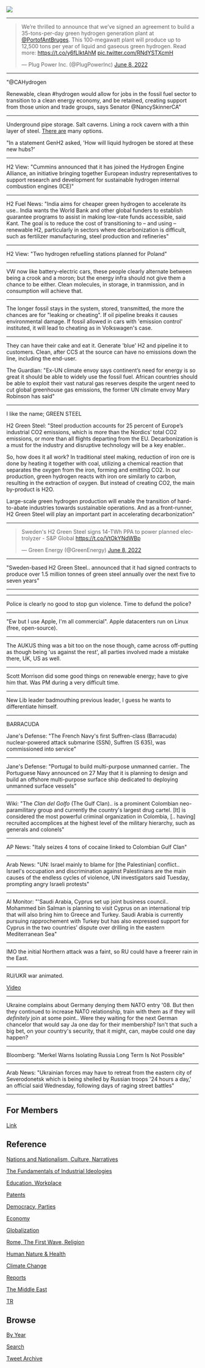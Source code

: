 <img src="https://drive.google.com/uc?export=view&id=1B2wf9R7AMH1d7Vw6e2mucLbIQ5NSjir7"/>

---

<blockquote class="twitter-tweet"><p lang="en" dir="ltr">We’re thrilled to announce that we’ve signed an agreement to build a 35-tons-per-day green hydrogen generation plant at <a href="https://twitter.com/PortofAntBruges?ref_src=twsrc%5Etfw">@PortofAntBruges</a>. This 100-megawatt plant will produce up to 12,500 tons per year of liquid and gaseous green hydrogen. Read more: <a href="https://t.co/y6fLlktAhM">https://t.co/y6fLlktAhM</a> <a href="https://t.co/RNdYSTXcmH">pic.twitter.com/RNdYSTXcmH</a></p>&mdash; Plug Power Inc. (@PlugPowerInc) <a href="https://twitter.com/PlugPowerInc/status/1534510695752015873?ref_src=twsrc%5Etfw">June 8, 2022</a></blockquote> <script async src="https://platform.twitter.com/widgets.js" charset="utf-8"></script>

---

"@CAHydrogen

Renewable, clean #hydrogen would allow for jobs in the fossil fuel
sector to transition to a clean energy economy, and be retained,
creating support from those union and trade groups, says Senator
@NancySkinnerCA"

---

Underground pipe storage. Salt caverns. Lining a rock cavern
with a thin layer of steel. [There are](2022/06/the-h2-revolution-alvera.md#storage)
many options. 

"In a statement GenH2 asked, 'How will liquid hydrogen be stored at these new hubs?'

---

H2 View: "Cummins announced that it has joined the Hydrogen Engine
Alliance, an initiative bringing together European industry
representatives to support research and development for sustainable
hydrogen internal combustion engines (ICE)"

---

H2 Fuel News: "India aims for cheaper green hydrogen to accelerate its
use.. India wants the World Bank and other global funders to establish
guarantee programs to assist in making low-rate funds accessible, said
Kant. The goal is to reduce the cost of transitioning to – and using –
renewable H2, particularly in sectors where decarbonization is
difficult, such as fertilizer manufacturing, steel production and
refineries"

---

H2 View: "Two hydrogen refuelling stations planned for Poland"

---

VW now like battery-electric cars, these people clearly alternate
between being a crook and a moron; but the energy infra should not
give them a chance to be either. Clean molecules, in storage, in
tranmission, and in consumption will achieve that.

---

The longer fossil stays in the system, stored, transmitted, the more
the chances are for "leaking or cheating". If oil pipeline breaks it
causes environmental damage. If fossil allowed in cars with 'emission
control' instituted, it will lead to cheating as in Volkswagen's case. 

---

They can have their cake and eat it. Generate 'blue' H2 and pipeline
it to customers. Clean, after CCS at the source can have no emissions
down the line, including the end-user.

The Guardian: "Ex-UN climate envoy says continent’s need for energy is
so great it should be able to widely use the fossil fuel. African
countries should be able to exploit their vast natural gas reserves
despite the urgent need to cut global greenhouse gas emissions, the
former UN climate envoy Mary Robinson has said"

---

I like the name; GREEN STEEL

H2 Green Steel: "Steel production accounts for 25 percent of Europe’s
industrial CO2 emissions, which is more than the Nordics’ total CO2
emissions, or more than all flights departing from the
EU. Decarbonization is a must for the industry and disruptive
technology will be a key enabler..

So, how does it all work? In traditional steel making, reduction of
iron ore is done by heating it together with coal, utilizing a
chemical reaction that separates the oxygen from the iron, forming and
emitting CO2. In our production, green hydrogen reacts with iron ore
similarly to carbon, resulting in the extraction of oxygen. But
instead of creating CO2, the main by-product is H2O.

Large-scale green hydrogen production will enable the transition of
hard-to-abate industries towards sustainable operations. And as a
front-runner, H2 Green Steel will play an important part in
accelerating decarbonization"

---

<blockquote class="twitter-tweet"><p lang="en" dir="ltr">Sweden&#39;s H2 Green Steel signs 14-TWh PPA to power planned electrolyzer - S&amp;P Global <a href="https://t.co/VtOkYNdWBp">https://t.co/VtOkYNdWBp</a></p>&mdash; Green Energy (@GreenEnergy) <a href="https://twitter.com/GreenEnergy/status/1534572751658229761?ref_src=twsrc%5Etfw">June 8, 2022</a></blockquote> <script async src="https://platform.twitter.com/widgets.js" charset="utf-8"></script>

---

"Sweden-based H2 Green Steel.. announced that it had signed contracts
to produce over 1.5 million tonnes of green steel annually over the
next five to seven years"

---













---

Police is clearly no good to stop gun violence. Time to defund the
police?

---

"Ew but I use Apple, I'm all commercial". Apple datacenters run on
Linux (free, open-source).

---

The AUKUS thing was a bit too on the nose though, came across
off-putting as though being 'us against the rest', all parties
involved made a mistake there, UK, US as well.

---

Scott Morrison did some good things on renewable energy; have to give
him that. Was PM during a very difficult time.

---

New Lib leader badmouthing previous leader, I guess he wants to
differentiate himself.

---

BARRACUDA

Jane's Defense: "The French Navy's first Suffren-class (Barracuda)
nuclear-powered attack submarine (SSN), Suffren (S 635), was
commissioned into service"

---

Jane's Defense: "Portugal to build multi-purpose unmanned
carrier.. The Portuguese Navy announced on 27 May that it is planning
to design and build an offshore multi-purpose surface ship dedicated
to deploying unmanned surface vessels"

---

Wiki: "The *Clan del Golfo* (The Gulf Clan)..  is a prominent
Colombian neo-paramilitary group and currently the country's largest
drug cartel. [It] is considered the most powerful criminal
organization in Colombia, [.. having] recruited accomplices at the
highest level of the military hierarchy, such as generals and
colonels"

---

AP News: "Italy seizes 4 tons of cocaine linked to Colombian Gulf Clan"

---

Arab News: "UN: Israel mainly to blame for [the Palestinian]
conflict.. Israel's occupation and discrimination against Palestinians
are the main causes of the endless cycles of violence, UN
investigators said Tuesday, prompting angry Israeli protests"

---

Al Monitor: "'Saudi Arabia, Cyprus set up joint business
council.. Mohammed bin Salman is planning to visit Cyprus on an
international trip that will also bring him to Greece and
Turkey. Saudi Arabia is currently pursuing rapprochement with Turkey
but has also expressed support for Cyprus in the two countries’
dispute over drilling in the eastern Mediterranean Sea"

---

IMO the initial Northern attack was a faint, so RU could have a
freerer rain in the East.

---

RU/UKR war animated. 

[Video](https://drive.google.com/uc?export=view&id=1DoIMz-gfOF4c-9dZDMw4cOrI43x1bn-N)

---

Ukraine complains about Germany denying them NATO entry '08. But then
they continued to increase NATO relationship, train with them as if
they will *definitely* join at some point.. Were they waiting for the
next German chancelor that would say Ja one day for their membership?
Isn't that such a big bet, on your country's security, that it might,
can, maybe could one day happen?

---

Bloomberg: "Merkel Warns Isolating Russia Long Term Is Not Possible"

---

Arab News: "Ukrainian forces may have to retreat from the eastern city
of Severodonetsk which is being shelled by Russian troops '24 hours a
day,' an official said Wednesday, following days of raging street
battles"

---

## For Members

[Link](https://thirdwave-members.herokuapp.com)

## Reference

[Nations and Nationalism, Culture, Narratives](2013/02/nations-and-nationalism.html)

[The Fundamentals of Industrial Ideologies](2011/04/fundamentals-of-industrial-ideologies.html)

[Education, Workplace](2017/09/education-workplace.html)

[Patents](2018/09/patents.html)

[Democracy, Parties](2016/11/democracy.html)

[Economy](2018/05/economy.html)

[Globalization](2018/09/globalization.html)

[Rome, The First Wave, Religion](2017/12/rome.html)

[Human Nature & Health](2020/07/human-nature.html)

[Climate Change](2018/12/climate.html)

[Reports](2019/05/reports.html)

[The Middle East](2019/07/middleeast.html)

[TR](../tr)

## Browse

[By Year](years.html)

[Search](search.html)

[Tweet Archive](tweets/index.html)
